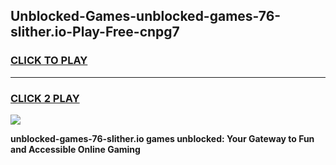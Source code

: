 
## Unblocked-Games-unblocked-games-76-slither.io-Play-Free-cnpg7
<h3>
<a href="https://premium76.site?title=unblocked-games-76-slither.io&ref=19M">CLICK TO PLAY</a></h3>
<hr>

<h3>
<a href="https://premium76.site?title=unblocked-games-76-slither.io&ref=19M">CLICK 2 PLAY</a>
  
</h3>

<a href="https://premium76.site?title=unblocked-games-76-slither.io&ref=19M"><img src="https://clearcache.store/games.png"></a>


**unblocked-games-76-slither.io games unblocked: Your Gateway to Fun and Accessible Online Gaming**

